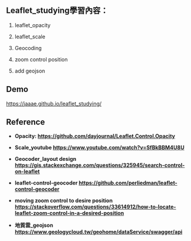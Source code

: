 ## Leaflet_studying學習內容：

1. leaflet_opacity

2. leaflet_scale

3. Geocoding

4. zoom control position

5. add geojson

## Demo
https://jaaae.github.io/leaflet_studying/

## Reference 
+ <b>Opacity<b>: https://github.com/dayjournal/Leaflet.Control.Opacity 

+ <b>Scale_youtube<b> https://www.youtube.com/watch?v=SfBkBBM4U8U 

+ <b>Geocoder_layout design<b> https://gis.stackexchange.com/questions/325945/search-control-on-leaflet

+ <b>leaflet-control-geocoder<b> https://github.com/perliedman/leaflet-control-geocoder

+ <b>moving zoom control to desire position<b> https://stackoverflow.com/questions/33614912/how-to-locate-leaflet-zoom-control-in-a-desired-position

+ <b>地質雲_geojson<b> https://www.geologycloud.tw/geohome/dataService/swagger/api
